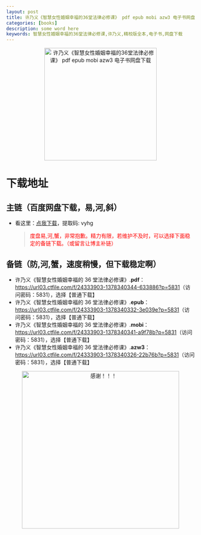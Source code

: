 ```yaml
---
layout: post
title: 许乃义《智慧女性婚姻幸福的36堂法律必修课》 pdf epub mobi azw3 电子书网盘下载
categories: [books]
description: some word here
keywords: 智慧女性婚姻幸福的36堂法律必修课,许乃义,精校版全本,电子书,网盘下载
---
```


<div align="center"><img src="https://qweree.cn/wp-content/uploads/2024/10/zhnxhyxfd36tflbxk.jpg" alt="许乃义《智慧女性婚姻幸福的36堂法律必修课》 pdf epub mobi azw3 电子书网盘下载" width="300px" height="auto"></div>

# 下载地址

## 主链（百度网盘下载，易,河,斜）

- 看这里：[点我下载](https://pan.baidu.com/s/1iMXUbSbtZQZjDcqDmnWUyw?pwd=vyhg)，提取码: vyhg

  > <p style="color:red" >度盘易,河,蟹，非常抱歉。精力有限，若维护不及时，可以选择下面稳定的备链下载。（或留言让博主补链）</p>

## 备链（防,河,蟹，速度稍慢，但下载稳定啊）

- 许乃义《智慧女性婚姻幸福的 36 堂法律必修课》.**pdf**：<https://url03.ctfile.com/f/24333903-1378340344-633886?p=5831>（访问密码：5831），选择【普通下载】
- 许乃义《智慧女性婚姻幸福的 36 堂法律必修课》.**epub**：<https://url03.ctfile.com/f/24333903-1378340332-3e039e?p=5831>（访问密码：5831），选择【普通下载】
- 许乃义《智慧女性婚姻幸福的 36 堂法律必修课》.**mobi**：<https://url03.ctfile.com/f/24333903-1378340341-a9f78b?p=5831>（访问密码：5831），选择【普通下载】
- 许乃义《智慧女性婚姻幸福的 36 堂法律必修课》.**azw3**：<https://url03.ctfile.com/f/24333903-1378340326-22b76b?p=5831>（访问密码：5831），选择【普通下载】

<div align="center"><img src="https://pic.imgdb.cn/item/661246bf68eb935713c7f81c.gif" alt="感谢！！！" width="420px" height="auto"/></div>
